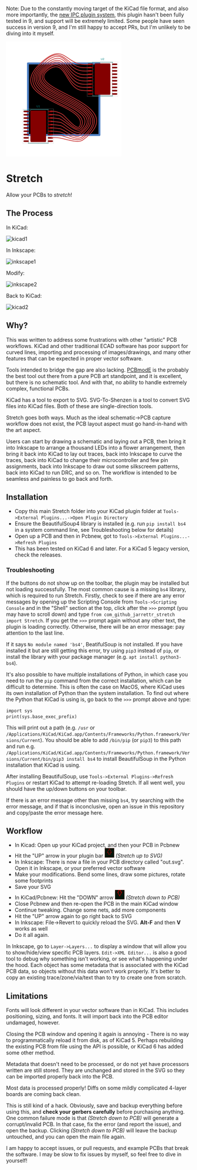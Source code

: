 Note: Due to the constantly moving target of the KiCad file format, and also more importantly, the [new IPC plugin system](https://dev-docs.kicad.org/en/apis-and-binding/ipc-api/), this plugin hasn't been fully tested in 9, and support will be extremely limited. Some people have seen success in version 9, and I'm still happy to accept PRs, but I'm unlikely to be diving into it myself.


![logo](docs/logo.png)

# Stretch

Allow your PCBs to _stretch_!

## The Process

In KiCad:

![kicad1](docs/1.png)


In Inkscape:


![inkscape1](docs/2.png)


Modify:


![inkscape2](docs/3.png)


Back to KiCad:


![kicad2](docs/4.png)


## Why?

This was written to address some frustrations with other "artistic" PCB workflows.
KiCad and other traditional ECAD software has poor support for curved lines, importing and processing of images/drawings, and many other features that can be expected in proper vector software.


Tools intended to bridge the gap are also lacking. [PCBmodE](https://github.com/boldport/pcbmode) is the probably the best tool out there from a pure PCB art standpoint, and it is excellent, but there is no schematic tool. And with that, no ability to handle extremely complex, functional PCBs.

KiCad has a tool to export to SVG. SVG-To-Shenzen is a tool to convert SVG files into KiCad files. Both of these are single-direction tools.

Stretch goes both ways. Much as the ideal schematic->PCB capture workflow does not exist, the PCB layout aspect must go hand-in-hand with the art aspect.

Users can start by drawing a schematic and laying out a PCB, then bring it into Inkscape to arrange a thousand LEDs into a flower arrangement, then bring it back into KiCad to lay out traces, back into Inkscape to curve the traces, back into KiCad to change their microcontroller and few pin assignments, back into Inkscape to draw out some silkscreem patterns, back into KiCad to run DRC, and so on.
The workflow is intended to be seamless and painless to go back and forth.

## Installation

- Copy this main Stretch folder into your KiCad plugin folder at `Tools->External Plugins...->Open Plugin Directory`
- Ensure the BeautifulSoup4 library is installed (e.g. run `pip install bs4` in a system command line, see Troubleshooting below for details)
- Open up a PCB and then in Pcbnew, got to `Tools->External Plugins...->Refresh Plugins`
- This has been tested on KiCad 6 and later. For a KiCad 5 legacy version, check the releases.

### Troubleshooting

If the buttons do not show up on the toolbar, the plugin may be installed but not loading successfully. The most common cause is a missing `bs4` library, which is required to run Stretch. Firstly, check to see if there are any error messages by opening up the Scripting Console from `Tools->Scripting Console` and in the "Shell" section at the top, click after the `>>>` prompt (you may have to scroll down) and type `from com_github_jarrettr_stretch import Stretch`. If you get the `>>>` prompt again without any other text, the plugin is loading correctly. Otherwise, there will be an error message: pay attention to the last line.

If it says `No module named 'bs4'`, BeatifulSoup is not installed. If you have installed it but are still getting this error, try using `pip3` instead of `pip`, or install the library with your package manager (e.g. `apt install python3-bs4`).

It's also possible to have multiple installations of Python, in which case you need to run the `pip` command from the correct installation, which can be difficult to determine. This is often the case on MacOS, where KiCad uses its own installation of Python than the system installation. To find out where the Python that KiCad is using is, go back to the `>>>` prompt above and type:
```
import sys
print(sys.base_exec_prefix)
```
This will print out a path (e.g. `/usr` or `/Applications/KiCad/KiCad.app/Contents/Frameworks/Python.framework/Versions/Current`). You should be able to add `/bin/pip` (or `pip3`) to this path and run e.g. `/Applications/KiCad/KiCad.app/Contents/Frameworks/Python.framework/Versions/Current/bin/pip3 install bs4` to install BeautifulSoup in the Python installation that KiCad is using.

After installing BeautifulSoup, use `Tools->External Plugins->Refresh Plugins` or restart KiCad to attempt re-loading Stretch. If all went well, you should have the up/down buttons on your toolbar.

If there is an error message other than missing `bs4`, try searching with the error message, and if that is inconclusive, open an issue in this repository and copy/paste the error message here.

## Workflow

- In Kicad: Open up your KiCad project, and then your PCB in Pcbnew
- Hit the "UP" arrow in your plugin bar ![stretch-to-svg](Stretch/icons/to_svg.png) *(Stretch up to SVG)*
- In Inkscape: There is now a file in your PCB directory called "out.svg". Open it in Inkscape, or your preferred vector software
- Make your modifications. Bend some lines, draw some pictures, rotate some footprints
- Save your SVG
- In KiCad/Pcbnew: Hit the "DOWN" arrow ![stretch-to-pcb](Stretch/icons/to_pcb.png) *(Stretch down to PCB)*
- Close Pcbnew and then re-open the PCB in the main KiCad window
- Continue tweaking. Change some nets, add more components
- Hit the "UP" arrow again to go right back to SVG
- In Inkscape: File->Revert to quickly reload the SVG. **Alt-F** and then **V** works as well
- Do it all again.

In Inkscape, go to `Layer->Layers...` to display a window that will allow you to show/hide/view specific PCB layers. `Edit->XML Editor...` is also a good tool to debug why something isn't working, or see what's happening under the hood. Each object has some metadata that is associated with the KiCad PCB data, so objects without this data won't work properly. It's better to copy an existing trace/zone/via/text than to try to create one from scratch.

## Limitations

Fonts will look different in your vector software than in KiCad. This includes positioning, sizing, and fonts. It will import back into the PCB editor undamaged, however.

Closing the PCB window and opening it again is annoying - There is no way to programmatically reload it from disk, as of KiCad 5. Perhaps rebuilding the existing PCB from file using the API is possible, or KiCad 6 has added some other method.

Metadata that doesn't need to be processed, or do not yet have processors written are still stored. They are unchanged and stored in the SVG so they can be imported properly back into the PCB.

Most data is processed properly! Diffs on some mildly complicated 4-layer boards are coming back clean.

This is still kind of a hack. Obviously, save and backup everything before using this, and **check your gerbers carefully** before purchasing anything. One common failure mode is that *(Stretch down to PCB)* will generate a corrupt/invalid PCB. In that case, fix the error (and report the issue), and open the backup. Clicking *(Stretch down to PCB)* will leave the backup untouched, and you can open the main file again.


I am happy to accept issues, or pull requests, and example PCBs that break the software. I may be slow to fix issues by myself, so feel free to dive in yourself!
